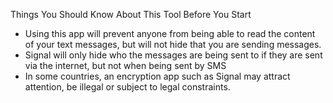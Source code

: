 Things You Should Know About This Tool Before You Start
 - Using this app will prevent anyone from being able to read the content of your text messages, but will not hide that you are sending messages.
 - Signal will only hide who the messages are being sent to if they are sent via  the internet, but not when being sent by SMS
 - In some countries, an encryption app such as Signal may attract attention, be illegal or subject to legal constraints.
